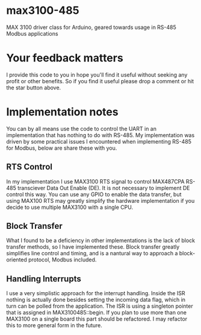 # max3100-485
MAX 3100 driver class for Arduino,  geared towards usage in RS-485 Modbus  applications

# Your feedback matters

I provide this code to you in hope you'll find it useful without seeking any profit or other benefits. So if you find it useful please drop a comment or hit the star button above.

# Implementation notes

You can by all means use the code to control the UART in an implementation that has nothing to do with RS-485. My implementation was driven by some practical issues I encountered when implementing RS-485 for Modbus, below are share these with you.

## RTS Control 
In my implementation I use MAX3100 RTS signal to control MAX487CPA RS-485 transciever Data Out Enable (DE).
It is not necessary to implement DE control this way. You can use any GPIO to enable the data transfer, but using MAX100 RTS may greatly simplify the hardware implementation if you decide to use multiple MAX3100 with a single CPU. 

## Block Transfer
What I found to be a deficiency in other implementations is the lack of block transfer methods, so I have implemented these. Block transfer greatly simplifies line control and timing, and is a nantural way to approach a block-oriented protocol, Modbus included.


## Handling Interrupts
I use a very simplistic approach for the interrupt handling. Inside the ISR nothing is actually done besides setting the incoming data flag, which in turn can be polled from the application.
The ISR is using a singleton pointer that is assigned in MAX3100485::begin. If you plan to use more than one MAX3100 on a single board this part should be refactored. I may refactor this to more general form in the future.  
